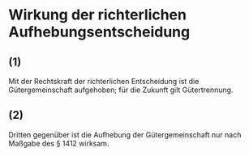 # Wirkung der richterlichen Aufhebungsentscheidung



## (1)

 Mit der Rechtskraft der richterlichen Entscheidung ist die Gütergemeinschaft aufgehoben; für die Zukunft gilt Gütertrennung.

## (2)

 Dritten gegenüber ist die Aufhebung der Gütergemeinschaft nur nach Maßgabe des § 1412 wirksam. 

